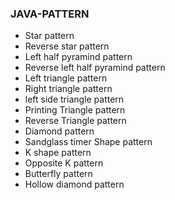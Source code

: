 ### JAVA-PATTERN                     
* Star pattern 
* Reverse star pattern
* Left half pyramind pattern
* Reverse left half pyramind pattern 
* Left triangle pattern
* Right triangle pattern
* left side triangle pattern
* Printing Triangle pattern
* Reverse Triangle pattern
* Diamond pattern
* Sandglass timer Shape pattern 
* K shape pattern 
* Opposite K pattern 
* Butterfly pattern  
* Hollow diamond pattern
     
 

  

  
  

  
 
  

  
